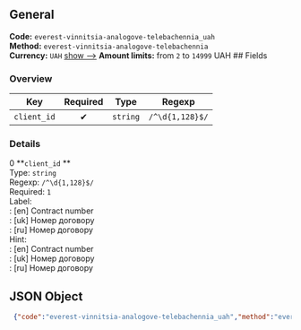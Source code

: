 ## General 
**Code:** `everest-vinnitsia-analogove-telebachennia_uah`  
**Method:** `everest-vinnitsia-analogove-telebachennia`  
**Currency:** `UAH` [show -->]() 
**Amount limits:** from `2`  to `14999`  UAH ## Fields 
### Overview 
|Key|Required|Type|Regexp| 
|:---:|:---:|:---:|:---:| 
|`client_id` |✔ |`string` |`/^\d{1,128}$/` | 
 
### Details 
0 **`client_id` **  
Type: `string`  
Regexp: `/^\d{1,128}$/`  
Required: `1`  
Label:  
: [en] Contract number  
: [uk] Номер договору  
: [ru] Номер договору  
Hint:  
: [en] Contract number  
: [uk] Номер договору  
: [ru] Номер договору  
## JSON Object 
```json
 {"code":"everest-vinnitsia-analogove-telebachennia_uah","method":"everest-vinnitsia-analogove-telebachennia","currency":"UAH","fields":[{"key":"client_id","type":"string","label":{"en":"Contract number","uk":"\u041d\u043e\u043c\u0435\u0440 \u0434\u043e\u0433\u043e\u0432\u043e\u0440\u0443","ru":"\u041d\u043e\u043c\u0435\u0440 \u0434\u043e\u0433\u043e\u0432\u043e\u0440\u0443"},"regexp":"\/^\\d{1,128}$\/","required":true,"position":1,"hint":{"en":"Contract number","uk":"\u041d\u043e\u043c\u0435\u0440 \u0434\u043e\u0433\u043e\u0432\u043e\u0440\u0443","ru":"\u041d\u043e\u043c\u0435\u0440 \u0434\u043e\u0433\u043e\u0432\u043e\u0440\u0443"},"example":"4078"}],"amount_min":2,"amount_max":14999}```  

